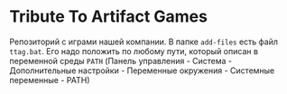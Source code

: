 # Tribute To Artifact Games
Репозиторий с играми нашей компании. В папке `add-files` есть файл `ttag.bat`. Его надо положить по любому пути, который описан в переменной среды `PATH` (Панель управления - Система - Дополнительные настройки - Переменные окружения - Системные переменные - PATH)
